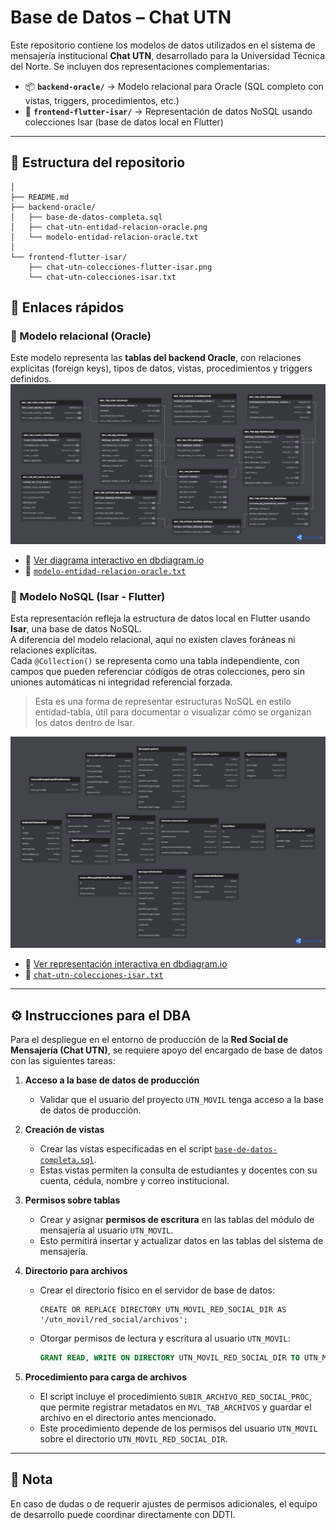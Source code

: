 # Base de Datos – Chat UTN

Este repositorio contiene los modelos de datos utilizados en el sistema de mensajería institucional **Chat UTN**, desarrollado para la Universidad Técnica del Norte. Se incluyen dos representaciones complementarias:

- 📦 **`backend-oracle/`** → Modelo relacional para Oracle (SQL completo con vistas, triggers, procedimientos, etc.)
- 📱 **`frontend-flutter-isar/`** → Representación de datos NoSQL usando colecciones Isar (base de datos local en Flutter)

---

## 📁 Estructura del repositorio
```
│
├── README.md
├── backend-oracle/
│   ├── base-de-datos-completa.sql
│   ├── chat-utn-entidad-relacion-oracle.png
│   └── modelo-entidad-relacion-oracle.txt
│
└── frontend-flutter-isar/
    ├── chat-utn-colecciones-flutter-isar.png
    └── chat-utn-colecciones-isar.txt
```


## 🔗 Enlaces rápidos

### 📌 Modelo relacional (Oracle)
Este modelo representa las **tablas del backend Oracle**, con relaciones explícitas (foreign keys), tipos de datos, vistas, procedimientos y triggers definidos.
![Modelo Entidad-Relación Oracle](./backend-oracle/chat-utn-entidad-relacion-oracle.png)

- 📝 [Ver diagrama interactivo en dbdiagram.io](https://dbdiagram.io/d/bdRedSocialMensajeria-Version-final-68a7ac221e7a6119670d8d4f)
- 📄 [`modelo-entidad-relacion-oracle.txt`](./backend-oracle/modelo-entidad-relacion-oracle.txt)


### 📌 Modelo NoSQL (Isar - Flutter)

Esta representación refleja la estructura de datos local en Flutter usando **Isar**, una base de datos NoSQL.  
A diferencia del modelo relacional, aquí no existen claves foráneas ni relaciones explícitas.  
Cada `@Collection()` se representa como una tabla independiente, con campos que pueden referenciar códigos de otras colecciones, pero sin uniones automáticas ni integridad referencial forzada.

> Esta es una forma de representar estructuras NoSQL en estilo entidad-tabla, útil para documentar o visualizar cómo se organizan los datos dentro de Isar.

![Colecciones Isar](./frontend-flutter-isar/chat-utn-colecciones-flutter-isar.png)

- 📝 [Ver representación interactiva en dbdiagram.io](https://dbdiagram.io/d/UTN-Movil-Red-Social-Flutter-Version-Final-68640f62f413ba3508c384ca)
- 📄 [`chat-utn-colecciones-isar.txt`](./frontend-flutter-isar/chat-utn-colecciones-isar.txt)


---

## ⚙️ Instrucciones para el DBA

Para el despliegue en el entorno de producción de la **Red Social de Mensajería (Chat UTN)**, se requiere apoyo del encargado de base de datos con las siguientes tareas:

1. **Acceso a la base de datos de producción**  
   - Validar que el usuario del proyecto `UTN_MOVIL` tenga acceso a la base de datos de producción.

2. **Creación de vistas**  
   - Crear las vistas especificadas en el script [`base-de-datos-completa.sql`](./base-de-datos-completa.sql).  
   - Estas vistas permiten la consulta de estudiantes y docentes con su cuenta, cédula, nombre y correo institucional.

3. **Permisos sobre tablas**  
   - Crear y asignar **permisos de escritura** en las tablas del módulo de mensajería al usuario `UTN_MOVIL`.  
   - Esto permitirá insertar y actualizar datos en las tablas del sistema de mensajería.

4. **Directorio para archivos**  
   - Crear el directorio físico en el servidor de base de datos:  
     ```
     CREATE OR REPLACE DIRECTORY UTN_MOVIL_RED_SOCIAL_DIR AS '/utn_movil/red_social/archivos';
     ```
   - Otorgar permisos de lectura y escritura al usuario `UTN_MOVIL`:
     ```sql
     GRANT READ, WRITE ON DIRECTORY UTN_MOVIL_RED_SOCIAL_DIR TO UTN_MOVIL;
     ```

5. **Procedimiento para carga de archivos**  
   - El script incluye el procedimiento `SUBIR_ARCHIVO_RED_SOCIAL_PROC`, que permite registrar metadatos en `MVL_TAB_ARCHIVOS` y guardar el archivo en el directorio antes mencionado.
   - Este procedimiento depende de los permisos del usuario `UTN_MOVIL` sobre el directorio `UTN_MOVIL_RED_SOCIAL_DIR`.

---

## 📌 Nota

En caso de dudas o de requerir ajustes de permisos adicionales, el equipo de desarrollo puede coordinar directamente con DDTI.

